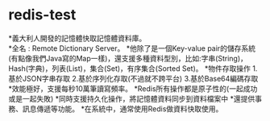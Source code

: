 # redis-test
*義大利人開發的記憶體快取記憶體資料庫。</br>
*全名 : Remote Dictionary Server。
*他除了是一個Key-value pair的儲存系統(有點像我們Java寫的Map一樣)，還支援多種資料型別，比如:字串(String)，Hash(字典)，列表(List)，集合(Set)，有序集合(Sorted Set)。
*物件存取操作
1.基於JSON字串存取
2.基於序列化存取(不過就不跨平台)
3.基於Base64編碼存取
*效能極好，支援每秒10萬筆讀寫頻率。
*Redis所有操作都是原子性的(一起成功或是一起失敗)
*同時支援持久化操作，將記憶體資料同步到資料檔案中
*還提供事務、訊息傳遞等功能。
*在系統中，通常使用Redis做資料快取使用。

